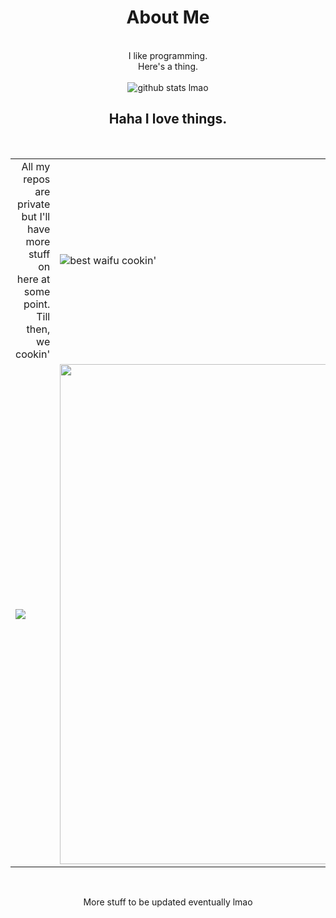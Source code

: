 <div  align="center">
   <h1>About Me</h1>
   <br>
   I like programming.
   <br>
   Here's a thing.
   <br><br>
   <img alt="github stats lmao" src="https://github-readme-stats.vercel.app/api?username=Frozengarvmonkey&include_all_commits=true&count_private=true&show_icons=true&line_height=20&title_color=7A7ADB&icon_color=2234AE&text_color=D3D3D3&bg_color=0,000000,130F40" />
   <h2>Haha I love things.</h2>
   <br>
   <table>
      <tr>
         <td align="right">All my repos are private but I'll have more stuff on here at some point. Till then, we cookin'</td>
         <td><img alt="best waifu cookin'" src="https://media.tenor.com/j2kUwQij1mIAAAAC/dorohedoro-nikaidou.gif"/></td>
      </tr>
      <tr>
         <td style="align-self:center;">
            <a href="https://discordid.netlify.app/?id=321580106302750731">
            <img src="https://discord.c99.nl/widget/theme-1/321580106302750731.png"/>
            </a>
         </td>
         <td style="align-self:center;">
            <a href="https://open.spotify.com/user/wyux1pwh9vyqlw8riszhiemhx"><img width="800px" src="https://vps5.minzkraut.com/spotify/embed.png?key=wyux1pwh9vyqlw8riszhiemhx&font=Oswald&headerFont=Oswald&header=center&mode=current&color=FFFFFF&border=00000"/></a>
         </td>
      </tr>
   </table>
   <br>
   <p align="center">More stuff to be updated eventually lmao</p>
</div>
